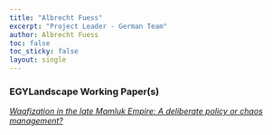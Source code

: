 ```yaml
---
title: "Albrecht Fuess"
excerpt: "Project Leader - German Team"
author: Albrecht Fuess
toc: false
toc_sticky: false
layout: single
---
```


### EGYLandscape Working Paper(s)

[*Waqfization in the late Mamluk Empire: A deliberate policy or chaos management?*](https://mhshaaban.github.io/minimal-mistakes/papers/June2020_Fuess/)
